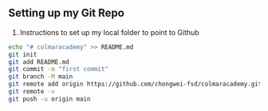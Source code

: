 ## Setting up my Git Repo

1. Instructions to set up my local folder to point to Github
```BASH
echo "# colmaracademy" >> README.md
git init
git add README.md
git commit -m "first commit"
git branch -M main
git remote add origin https://github.com/chongwei-fsd/colmaracademy.git
git remote -v
git push -u origin main
```